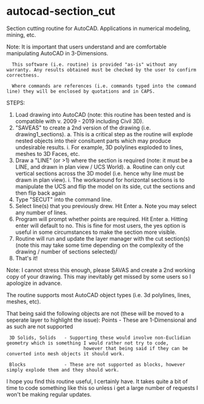 # autocad-section_cut
Section cutting routine for AutoCAD. Applications in numerical modeling, mining, etc.

Note: It is important that users understand and are comfortable manipulating AutoCAD in 3-Dimensions.
      
      This software (i.e. routine) is provided "as-is" without any warranty. Any results obtained must be checked by the user to confirm correctness.
      
      Where commands are references (i.e. commands typed into the command line) they will be enclosed by quotations and in CAPS.

STEPS:
1. Load drawing into AutoCAD (note: this routine has been tested and is compatible with v. 2009 - 2019 including Civil 3D).
2. "SAVEAS" to create a 2nd version of the drawing (i.e. drawing1_sections).
    a. This is a critical step as the routine will explode nested objects into their consituent parts which may produce undesirable results.
        i. For example, 3D polylines exploded to lines, meshes to 3D Faces, etc.
3. Draw a "LINE" (or >1) where the section is required (note: it must be a LINE, and drawn in plan view / UCS World).
    a. Routine can only cut vertical sections across the 3D model (i.e. hence why line must be drawn in plan view).
        i. The workaround for horizontal sections is to manipulate the UCS and flip the model on its side, cut the sections and then flip back again
4. Type "SECUT" into the command line.
5. Select line(s) that you previously drew. Hit Enter
    a. Note you may select any number of lines.
5. Program will prompt whether points are required. Hit Enter
    a. Hitting enter will default to no. This is fine for most users, the yes option is useful in some circumstances to make the section more visible.
6. Routine will run and update the layer manager with the cut section(s) (note this may take some time depending on the complexity of the drawing / number of sections selected)/
7. That's it!

Note: I cannot stress this enough, please SAVAS and create a 2nd working copy of your drawing. This may inevitably get missed by some users so I apologize in advance.

The routine supports most AutoCAD object types (i.e. 3d polylines, lines, meshes, etc). 

That being said the following objects are not (these will be moved to a seperate layer to highlight the issue):
     Points              - These are 1-Dimensional and as such are not supported
     
     3D Solids, Solids   - Supporting these would involve non-Euclidian geometry which is something I would rather not try to code,
                                however that being said if they can be converted into mesh objects it should work.
                                
     Blocks              - These are not supported as blocks, however simply explode them and they should work.

I hope you find this routine useful, I certainly have. It takes quite a bit of time to code something like this so unless i get a large
number of requests I won't be making regular updates.
       
